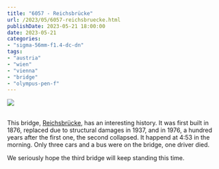 ```yaml
---
title: "6057 - Reichsbrücke"
url: /2023/05/6057-reichsbruecke.html
publishDate: 2023-05-21 18:00:00
date: 2023-05-21
categories:
- "sigma-56mm-f1.4-dc-dn"
tags:
- "austria"
- "wien"
- "vienna"
- "bridge"
- "olympus-pen-f"
---
```

<div class="container">
<div class="center"><a target="_blank" href="https://d25zfm9zpd7gm5.cloudfront.net/1200x1200/2020/20200112_143025_lr.jpg"><img class="webfeedsFeaturedVisual" src="https://d25zfm9zpd7gm5.cloudfront.net/0600x0600/2020/20200112_143025_lr.jpg" /></a></div>
</div>
<br />

This bridge,
[Reichsbrücke](https://de.wikipedia.org/wiki/Reichsbr%C3%BCcke),
has an interesting history. It was first built in 1876,
replaced due to structural damages in 1937, and in 1976, a
hundred years after the first one, the second collapsed. It
happend at 4:53 in the morning. Only three cars and a bus
were on the bridge, one driver died.

We seriously hope the third bridge will keep standing this time.

